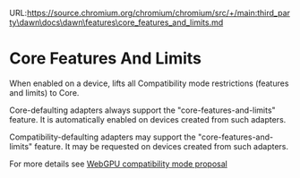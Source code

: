 URL:https://source.chromium.org/chromium/chromium/src/+/main:third_party\dawn\docs\dawn\features\core_features_and_limits.md
# Core Features And Limits

When enabled on a device, lifts all Compatibility mode restrictions (features and limits) to Core.

Core-defaulting adapters always support the "core-features-and-limits" feature. It is automatically enabled on devices created from such adapters.

Compatibility-defaulting adapters may support the "core-features-and-limits" feature. It may be requested on devices created from such adapters.

For more details see [WebGPU compatibility mode proposal](https://github.com/gpuweb/gpuweb/blob/main/proposals/compatibility-mode.md#core-features-and-limits-feature)